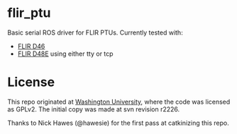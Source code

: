 flir_ptu
========

Basic serial ROS driver for FLIR PTUs. Currently tested with:

 - [FLIR D46](http://www.flir.com/mcs/view/?id=53707)
 - [FLIR D48E](http://www.flir.com/mcs/view/?id=53670) using either tty or tcp


License
=======

This repo originated at [Washington University](https://wu-robotics.googlecode.com/svn/branches/stable/wu_ptu),
where the code was licensed as GPLv2. The initial copy was made at svn revision r2226.

Thanks to Nick Hawes (@hawesie) for the first pass at catkinizing this repo.
